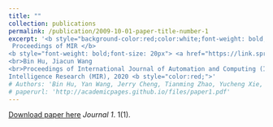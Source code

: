 ```yaml
---
title: ""
collection: publications
permalink: /publication/2009-10-01-paper-title-number-1
excerpt: '<b style="background-color:red;color:white;font-weight: bold;"> 
 Proceedings of MIR </b> 
<b style="font-weight: bold;font-size: 20px"> <a href="https://link.springer.com/article/10.1007/s11633-019-1194-7" style="color:black;"> Deep learning based hand gesture recognition and UAV flight controls</a></b>
<br>Bin Hu, Jiacun Wang
<br>Proceedings of International Journal of Automation and Computing (IJAC)/Machine
Intelligence Research (MIR), 2020 <b style="color:red;">'
# Authors: 'Bin Hu, Yan Wang, Jerry Cheng, Tianming Zhao, Yucheng Xie, Xiaonan Guo, Yingying Chen'
# paperurl: 'http://academicpages.github.io/files/paper1.pdf'
---
```


[Download paper here](http://academicpages.github.io/files/paper1.pdf)
 <i>Journal 1</i>. 1(1).